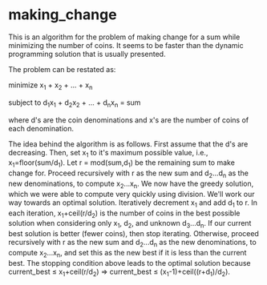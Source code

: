 # making_change

This is an algorithm for the problem of making change for a sum while minimizing the number of coins. It seems to be faster than the dynamic programming solution that is usually presented.

The problem can be restated as:

minimize     x<sub>1</sub> + x<sub>2</sub> + ... + x<sub>n</sub>

subject to   d<sub>1</sub>x<sub>1</sub> + d<sub>2</sub>x<sub>2</sub> + ... + d<sub>n</sub>x<sub>n</sub> = sum

where d's are the coin denominations and x's are the number of coins of each denomination.

The idea behind the algorithm is as follows. First assume that the d's are decreasing. Then, set x<sub>1</sub> to it's maximum possible value, i.e., x<sub>1</sub>=floor(sum/d<sub>1</sub>). Let r = mod(sum,d<sub>1</sub>) be the remaining sum to make change for. Proceed recursively with r as the new sum and d<sub>2</sub>...d<sub>n</sub> as the new denominations, to compute x<sub>2</sub>...x<sub>n</sub>. We now have the greedy solution, which we were able to compute very quickly using division. We'll work our way towards an optimal solution. Iteratively decrement x<sub>1</sub> and add d<sub>1</sub> to r. In each iteration, x<sub>1</sub>+ceil(r/d<sub>2</sub>) is the number of coins in the best possible solution when considering only x<sub>1</sub>, d<sub>2</sub>, and unknown d<sub>3</sub>...d<sub>n</sub>. If our current best solution is better (fewer coins), then stop iterating. Otherwise, proceed recursively with r as the new sum and d<sub>2</sub>...d<sub>n</sub> as the new denominations, to compute x<sub>2</sub>...x<sub>n</sub>, and set this as the new best if it is less than the current best. The stopping condition above leads to the optimal solution because current\_best &le; x<sub>1</sub>+ceil(r/d<sub>2</sub>) &#8658; current\_best &le; (x<sub>1</sub>-1)+ceil((r+d<sub>1</sub>)/d<sub>2</sub>).
